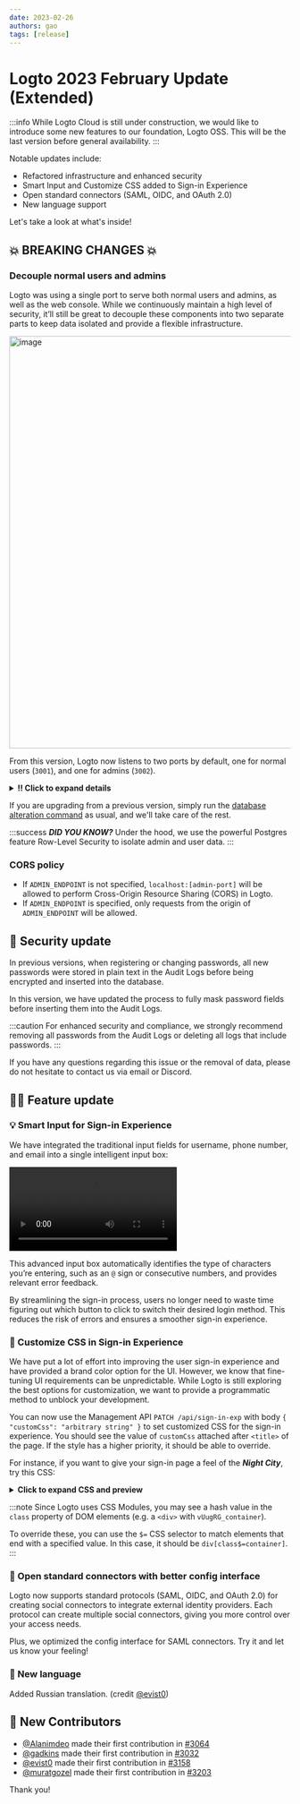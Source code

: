 ```yaml
---
date: 2023-02-26
authors: gao
tags: [release]
---
```


# Logto 2023 February Update (Extended)

:::info
While Logto Cloud is still under construction, we would like to introduce some new features to our foundation, Logto OSS. This will be the last version before general availability.
:::

Notable updates include:

- Refactored infrastructure and enhanced security
- Smart Input and Customize CSS added to Sign-in Experience
- Open standard connectors (SAML, OIDC, and OAuth 2.0)
- New language support

Let's take a look at what's inside!

<!-- truncate -->

## 💥 BREAKING CHANGES 💥

### Decouple normal users and admins

Logto was using a single port to serve both normal users and admins, as well as the web console. While we continuously maintain a high level of security, it’ll still be great to decouple these components into two separate parts to keep data isolated and provide a flexible infrastructure.

<img width="737" alt="image" src="https://user-images.githubusercontent.com/14722250/221365507-6f20a804-1059-4933-9b88-df1244ab900b.png" />

From this version, Logto now listens to two ports by default, one for normal users (`3001`), and one for admins (`3002`).

<details>
<summary><b>‼️ Click to expand details</b></summary>
<p>

- Nothing changed for normal users. No adaption is needed.
- For admin users:
  - The default Admin Console URL has been changed to `http://localhost:3002/console`.
  - To change the admin port, set the environment variable `ADMIN_PORT`. For instance, `ADMIN_PORT=3456`.
  - You can specify a custom endpoint for admins by setting the environment variable `ADMIN_ENDPOINT`. For example, `ADMIN_ENDPOINT=https://admin.your-domain.com`.
  - You can now completely disable admin endpoints by setting `ADMIN_DISABLE_LOCALHOST=1` and leaving `ADMIN_ENDPOINT` unset.
  - Admin Console and admin user data are not accessible via normal user endpoints, including `localhost` and `ENDPOINT` from the environment.
  - Admin Console no longer displays audit logs of admin users. However, these logs still exist in the database, and Logto still inserts admin user logs. There is just no convenient interface to inspect them.
  - Due to the data isolation, the numbers on the dashboard may slightly decrease (admins are excluded).
- Resource Indicator for Logto Management API changed from `https://api.logto.io` to `https://default.logto.app/api`.

</p>
</details>

If you are upgrading from a previous version, simply run the [database alteration command](https://docs.logto.io/docs/tutorials/using-cli/database-alteration) as usual, and we'll take care of the rest.

:::success **_DID YOU KNOW?_**
Under the hood, we use the powerful Postgres feature Row-Level Security to isolate admin and user data.
:::

### CORS policy

- If `ADMIN_ENDPOINT` is not specified, `localhost:[admin-port]` will be allowed to perform Cross-Origin Resource Sharing (CORS) in Logto.
- If `ADMIN_ENDPOINT` is specified, only requests from the origin of `ADMIN_ENDPOINT` will be allowed.

## 🔐 Security update

In previous versions, when registering or changing passwords, all new passwords were stored in plain text in the Audit Logs before being encrypted and inserted into the database.

In this version, we have updated the process to fully mask password fields before inserting them into the Audit Logs.

:::caution
For enhanced security and compliance, we strongly recommend removing all passwords from the Audit Logs or deleting all logs that include passwords.
:::

If you have any questions regarding this issue or the removal of data, please do not hesitate to contact us via email or Discord.

## 🧑‍🚀 Feature update

### 💡 Smart Input for Sign-in Experience

We have integrated the traditional input fields for username, phone number, and email into a single intelligent input box:

<p>
<video src="https://user-images.githubusercontent.com/14722250/221401902-cc9bcd91-160c-4058-91ce-1e8a7bdfc842.mov" />
</p>

This advanced input box automatically identifies the type of characters you’re entering, such as an `@` sign or consecutive numbers, and provides relevant error feedback.

By streamlining the sign-in process, users no longer need to waste time figuring out which button to click to switch their desired login method. This reduces the risk of errors and ensures a smoother sign-in experience.

### 🎨 Customize CSS in Sign-in Experience

We have put a lot of effort into improving the user sign-in experience and have provided a brand color option for the UI. However, we know that fine-tuning UI requirements can be unpredictable. While Logto is still exploring the best options for customization, we want to provide a programmatic method to unblock your development.

You can now use the Management API `PATCH /api/sign-in-exp` with body `{ "customCss": "arbitrary string" }` to set customized CSS for the sign-in experience. You should see the value of `customCss` attached after `<title>` of the page. If the style has a higher priority, it should be able to override.

For instance, if you want to give your sign-in page a feel of the **_Night City_**, try this CSS:

<details>

<summary><b>Click to expand CSS and preview</b></summary>

<p></p>

```css
@font-face {
  font-family: 'Rock Salt';
  font-style: normal;
  font-weight: 400;
  font-display: swap;
  src: url(https://fonts.gstatic.com/s/rocksalt/v18/MwQ0bhv11fWD6QsAVOZrt0M6p7NGrQ.woff2) format('woff2');
  unicode-range: U+0000-00FF, U+0131, U+0152-0153, U+02BB-02BC, U+02C6, U+02DA, U+02DC, U+2000-206F,
    U+2074, U+20AC, U+2122, U+2191, U+2193, U+2212, U+2215, U+FEFF, U+FFFD;
}
@font-face {
  font-family: 'Share Tech';
  font-style: normal;
  font-weight: 400;
  font-display: swap;
  src: url(https://fonts.gstatic.com/s/sharetech/v17/7cHtv4Uyi5K0OeZ7bohU8H0JmBUhfrE.woff2) format('woff2');
  unicode-range: U+0000-00FF, U+0131, U+0152-0153, U+02BB-02BC, U+02C6, U+02DA, U+02DC, U+2000-206F,
    U+2074, U+20AC, U+2122, U+2191, U+2193, U+2212, U+2215, U+FEFF, U+FFFD;
}
#app * {
  font-family: 'Share Tech';
  letter-spacing: 0.5px;
}
#app > div[class$='viewBox'] {
  background-image: url(https://silverhand.io/assets/v-in-nc.jpg);
  background-size: cover;
}
#app main[class$='main'] {
  background-image: url(https://silverhand.io/assets/gentle-universe.png);
  background-size: cover;
  opacity: 0.98;
  min-height: initial;
  padding: 24px;
  padding-bottom: 72px;
  border-radius: 12px;
}
#app main[class$='main'] img[class$='logo'] {
  content: url(https://silverhand.io/assets/cyberpunk-2077.png);
  margin: -20px 0 -12px;
  height: 160px;
}
#app main[class$='main'] div[class$='headline'] {
  visibility: hidden;
  height: 60px;
}
#app main[class$='main'] div[class$='headline']:before {
  content: 'Welcome to Night City';
  visibility: visible;
  display: block;
  font-family: 'Rock Salt';
  font-style: italic;
  line-height: 60px;
  font-size: 20px;
  color: rgba(245, 250, 255, 0.6);
  padding: 0 20px;
}
#app form div[class$='inputField'] > div {
  outline: none;
  border: none;
  border-radius: 4px;
}
#app form div[class$='inputField'] > div > input,
#app form div[class$='inputField'] div[class$='countryCodeSelector'] {
  background: initial;
  background-color: #453f67;
  font-family: 'Share Tech';
  letter-spacing: 0.5px;
  font-size: 16px;
  font-weight: 600;
}
#app button {
  font-weight: 600;
  font-size: 16px;
  border-radius: 4px;
}
#app button[type='submit'] {
  background: linear-gradient(270.84deg, #2fd6fb -24.55%, #6369fc 44.33%, #a741eb 119.2%), #5d34f2;
}
```

![custom-css-preview](https://user-images.githubusercontent.com/14722250/221394786-4ae77638-8f35-4791-afae-8ab6a314dbf8.jpg)

_"We have a city to burn!"_

</details>

:::note
Since Logto uses CSS Modules, you may see a hash value in the `class` property of DOM elements (e.g. a `<div>` with `vUugRG_container`).

To override these, you can use the `$=` CSS selector to match elements that end with a specified value. In this case, it should be `div[class$=container]`.
:::

### 🔗 Open standard connectors with better config interface

Logto now supports standard protocols (SAML, OIDC, and OAuth 2.0) for creating social connectors to integrate external identity providers. Each protocol can create multiple social connectors, giving you more control over your access needs.

Plus, we optimized the config interface for SAML connectors. Try it and let us know your feeling!

### 📄 New language

Added Russian translation. (credit [@evist0](https://github.com/evist0))

## 🎉 New Contributors

- [@Alanimdeo](https://github.com/Alanimdeo) made their first contribution in [#3064](https://github.com/logto-io/logto/pull/3064)
- [@gadkins](https://github.com/gadkins) made their first contribution in [#3032](https://github.com/logto-io/logto/pull/3032)
- [@evist0](https://github.com/evist0) made their first contribution in [#3158](https://github.com/logto-io/logto/pull/3158)
- [@muratgozel](https://github.com/muratgozel) made their first contribution in [#3203](https://github.com/logto-io/logto/pull/3203)

Thank you!
